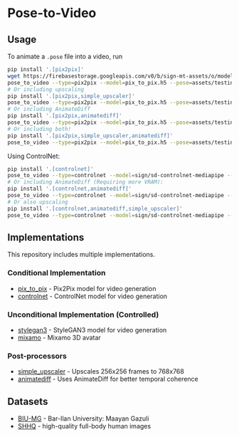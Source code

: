 # Pose-to-Video

## Usage

To animate a `.pose` file into a video, run

```bash
pip install '.[pix2pix]'
wget https://firebasestorage.googleapis.com/v0/b/sign-mt-assets/o/models%2Fgenerator%2Fmodel.h5?alt=media -O pix_to_pix.h5
pose_to_video --type=pix2pix --model=pix_to_pix.h5 --pose=assets/testing-reduced.pose --video=assets/outputs/pix2pix.mp4
# Or including upscaling
pip install '.[pix2pix,simple_upscaler]'
pose_to_video --type=pix2pix --model=pix_to_pix.h5 --pose=assets/testing-reduced.pose --video=assets/outputs/pix2pix-upscaled.mp4 --processors simple_upscaler
# Or including AnimateDiff
pip install '.[pix2pix,animatediff]'
pose_to_video --type=pix2pix --model=pix_to_pix.h5 --pose=assets/testing-reduced.pose --video=assets/outputs/pix2pix-animatediff.mp4 --processors animatediff
# Or including both!
pip install '.[pix2pix,simple_upscaler,animatediff]'
pose_to_video --type=pix2pix --model=pix_to_pix.h5 --pose=assets/testing-reduced.pose --video=assets/outputs/pix2pix-upscaled-animatediff.mp4 --processors simple_upscaler animatediff simple_upscaler
```

Using ControlNet:
```bash
pip install '.[controlnet]'
pose_to_video --type=controlnet --model=sign/sd-controlnet-mediapipe --pose=assets/testing-reduced.pose --video=assets/outputs/controlnet.mp4
# Or including AnimateDiff (Requiring more VRAM):
pip install '.[controlnet,animatediff]'
pose_to_video --type=controlnet --model=sign/sd-controlnet-mediapipe --pose=assets/testing-reduced.pose --video=assets/outputs/controlnet-animatediff.mp4 --processors animatediff
# Or also upscaling
pip install '.[controlnet,animatediff,simple_upscaler]'
pose_to_video --type=controlnet --model=sign/sd-controlnet-mediapipe --pose=assets/testing-reduced.pose --video=assets/outputs/controlnet-animatediff-upscaled.mp4 --processors animatediff simple_upscaler
```

## Implementations

This repository includes multiple implementations.

### Conditional Implementation

- [pix_to_pix](pose_to_video/conditional/pix_to_pix) - Pix2Pix model for video generation
- [controlnet](pose_to_video/conditional/controlnet) - ControlNet model for video generation

### Unconditional Implementation (Controlled)

- [stylegan3](pose_to_video/unconditional/stylegan3) - StyleGAN3 model for video generation
- [mixamo](pose_to_video/unconditional/mixamo) - Mixamo 3D avatar

### Post-processors

- [simple_upscaler](pose_to_video/processors/simple_upscaler) - Upscales 256x256 frames to 768x768
- [animatediff](pose_to_video/processors/animatediff) - Uses AnimateDiff for better temporal coherence

## Datasets

- [BIU-MG](data/BIU-MG) - Bar-Ilan University: Maayan Gazuli
- [SHHQ](data/SHHQ) - high-quality full-body human images

